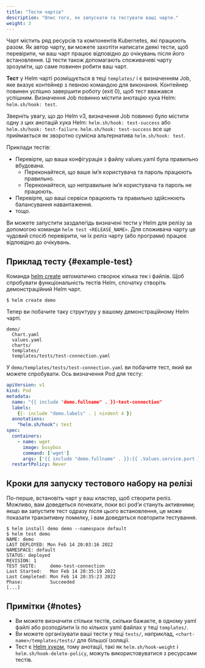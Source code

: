 ```yaml
---
title: "Тести чартів"
description: "Опис того, як запускати та тестувати ваші чарти."
weight: 3
---
```


Чарт містить ряд ресурсів та компонентів Kubernetes, які працюють разом. Як автор чарту, ви можете захотіти написати деякі тести, щоб перевірити, чи ваш чарт працює відповідно до очікувань після його встановлення. Ці тести також допомагають споживачеві чарту зрозуміти, що саме повинен робити ваш чарт.

**Тест** у Helm чарті розміщується в теці `templates/` і є визначенням Job, яке вказує контейнер з певною командою для виконання. Контейнер повинен успішно завершити роботу (exit 0), щоб тест вважався успішним. Визначення Job повинно містити анотацію хука Helm: `helm.sh/hook: test`.

Зверніть увагу, що до Helm v3, визначення Job повинно було містити одну з цих анотацій хука Helm: `helm.sh/hook: test-success` або `helm.sh/hook: test-failure`. `helm.sh/hook: test-success` все ще приймається як зворотно сумісна альтернатива `helm.sh/hook: test`.

Приклади тестів:

- Перевірте, що ваша конфігурація з файлу values.yaml була правильно вбудована.
  - Переконайтеся, що ваше імʼя користувача та пароль працюють правильно.
  - Переконайтеся, що неправильне імʼя користувача та пароль не працюють.
- Перевірте, що ваші сервіси працюють та правильно здійснюють балансування навантаження.
- тощо.

Ви можете запустити заздалегідь визначені тести у Helm для релізу за допомогою команди `helm test <RELEASE_NAME>`. Для споживача чарту це чудовий спосіб перевірити, чи їх реліз чарту (або програми) працює відповідно до очікувань.

## Приклад тесту {#example-test}

Команда [helm create](/helm/helm_create.md) автоматично створює кілька тек і файлів. Щоб спробувати функціональність тестів Helm, спочатку створіть демонстраційний Helm чарт.

```console
$ helm create demo
```

Тепер ви побачите таку структуру у вашому демонстраційному Helm чарті.

```none
demo/
  Chart.yaml
  values.yaml
  charts/
  templates/
  templates/tests/test-connection.yaml
```

У `demo/templates/tests/test-connection.yaml` ви побачите тест, який ви можете спробувати. Ось визначення Pod для тесту:

```yaml
apiVersion: v1
kind: Pod
metadata:
  name: "{{ include "demo.fullname" . }}-test-connection"
  labels:
    {{- include "demo.labels" . | nindent 4 }}
  annotations:
    "helm.sh/hook": test
spec:
  containers:
    - name: wget
      image: busybox
      command: ['wget']
      args: ['{{ include "demo.fullname" . }}:{{ .Values.service.port }}']
  restartPolicy: Never
```

## Кроки для запуску тестового набору на релізі

По-перше, встановіть чарт у ваш кластер, щоб створити реліз. Можливо, вам доведеться почекати, поки всі podʼи стануть активними; якщо ви запустите тест одразу після цього встановлення, це може показати транзитивну помилку, і вам доведеться повторити тестування.

```console
$ helm install demo demo --namespace default
$ helm test demo
NAME: demo
LAST DEPLOYED: Mon Feb 14 20:03:16 2022
NAMESPACE: default
STATUS: deployed
REVISION: 1
TEST SUITE:     demo-test-connection
Last Started:   Mon Feb 14 20:35:19 2022
Last Completed: Mon Feb 14 20:35:23 2022
Phase:          Succeeded
[...]
```

## Примітки {#notes}

- Ви можете визначити стільки тестів, скільки бажаєте, в одному yaml файлі або розподілити їх по кількох yaml файлах у теці `templates/`.
- Ви можете організувати ваші тести у теці `tests/`, наприклад, `<chart-name>/templates/tests/` для більшої ізоляції.
- Тест є [Helm хуком](charts_hooks.md), тому анотації, такі як `helm.sh/hook-weight` і `helm.sh/hook-delete-policy`, можуть використовуватися з ресурсами тестів.
